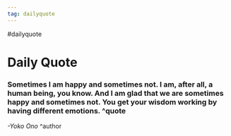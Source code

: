 ```yaml
---
tag: dailyquote
---
```


#dailyquote

# Daily Quote

### Sometimes I am happy and sometimes not. I am, after all, a human being, you know. And I am glad that we are sometimes happy and sometimes not. You get your wisdom working by having different emotions. ^quote
*-Yoko Ono* ^author
